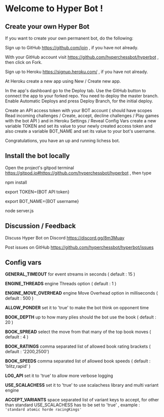 # Welcome to Hyper Bot !
## Create your own Hyper Bot
If you want to create your own permanent bot, do the following:  
  
Sign up to GitHub https://github.com/join , if you have not already.  
  
With your GitHub account visit https://github.com/hyperchessbot/hyperbot , then click on Fork.  
  
Sign up to Heroku https://signup.heroku.com/ , if you have not already.  
  
At Heroku create a new app using New / Create new app.  
  
In the app's dashboard go to the Deploy tab. Use the GitHub button to connect the app to your forked repo. You need to deploy the master branch. Enable Automatic Deploys and press Deploy Branch, for the initial deploy.  
  
Create an API access token with your BOT account ( should have scopes Read incoming challenges / Create, accept, decline challenges / Play games with the bot API ) and in Heroku Settings / Reveal Config Vars create a new variable TOKEN and set its value to your newly created access token and also create a variable BOT_NAME and set its value to your bot's username.  
  
Congratulations, you have an up and running lichess bot.
## Install the bot locally
Open the project's gitpod terminal https://gitpod.io#https://github.com/hyperchessbot/hyperbot , then type  
  
npm install  
  
export TOKEN={BOT API token}  
  
export BOT_NAME={BOT username}  
  
node server.js
## Discussion / Feedback
Discuss Hyper Bot on Discord https://discord.gg/8m3Muay  
  
Post issues on GitHub https://github.com/hyperchessbot/hyperbot/issues
## Config vars
**GENERAL_TIMEOUT** for event streams in seconds ( default : 15 )  
  
**ENGINE_THREADS** engine Threads option ( default : 1 )  
  
**ENGINE_MOVE_OVERHEAD** engine Move Overhead option in milliseconds ( default : 500 )  
  
**ALLOW_PONDER** set it to 'true' to make the bot think on opponent time  
  
**BOOK_DEPTH** up to how many plies should the bot use the book ( default : 20 )  
  
**BOOK_SPREAD** select the move from that many of the top book moves ( default : 4 )  
  
**BOOK_RATINGS** comma separated list of allowed book rating brackets ( default : '2200,2500')  
  
**BOOK_SPEEDS** comma separated list of allowed book speeds ( default : 'blitz,rapid' )  
  
**LOG_API** set it to 'true' to allow more verbose logging  
  
**USE_SCALACHESS** set it to 'true' to use scalachess library and multi variant engine  
  
**ACCEPT_VARIANTS** space separated list of variant keys to accept, for other than standard USE_SCALACHESS has to be set to 'true' , example : `'standard atomic horde racingKings'`